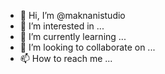 - 👋 Hi, I’m @maknanistudio
- 👀 I’m interested in ...
- 🌱 I’m currently learning ...
- 💞️ I’m looking to collaborate on ...
- 📫 How to reach me ...

<!---
maknanistudio/maknanistudio is a ✨ special ✨ repository because its `README.md` (this file) appears on your GitHub profile.
You can click the Preview link to take a look at your changes.
--->
